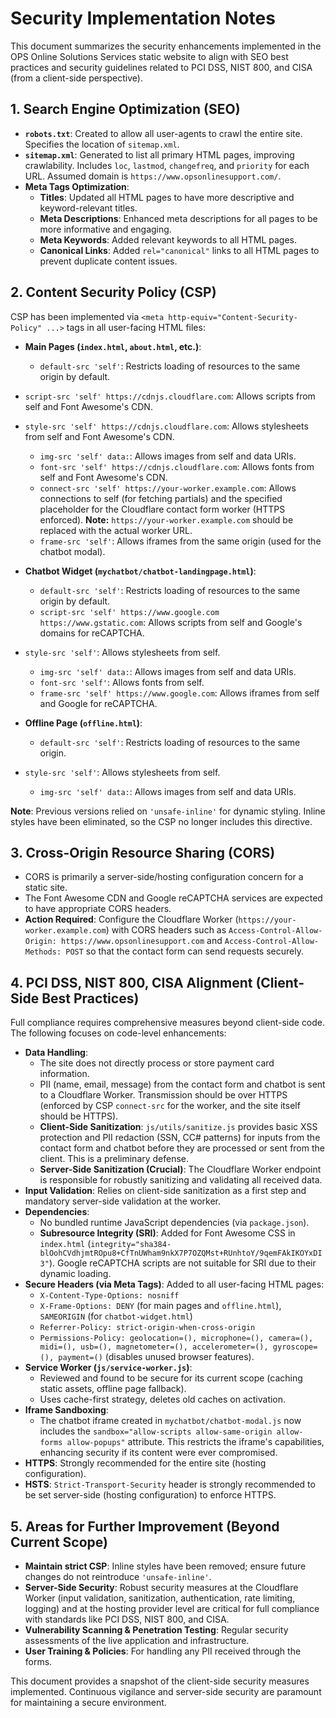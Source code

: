 # Security Implementation Notes

This document summarizes the security enhancements implemented in the OPS Online Solutions Services static website to align with SEO best practices and security guidelines related to PCI DSS, NIST 800, and CISA (from a client-side perspective).

## 1. Search Engine Optimization (SEO)

*   **`robots.txt`**: Created to allow all user-agents to crawl the entire site. Specifies the location of `sitemap.xml`.
*   **`sitemap.xml`**: Generated to list all primary HTML pages, improving crawlability. Includes `loc`, `lastmod`, `changefreq`, and `priority` for each URL. Assumed domain is `https://www.opsonlinesupport.com/`.
*   **Meta Tags Optimization**:
    *   **Titles**: Updated all HTML pages to have more descriptive and keyword-relevant titles.
    *   **Meta Descriptions**: Enhanced meta descriptions for all pages to be more informative and engaging.
    *   **Meta Keywords**: Added relevant keywords to all HTML pages.
    *   **Canonical Links**: Added `rel="canonical"` links to all HTML pages to prevent duplicate content issues.

## 2. Content Security Policy (CSP)

CSP has been implemented via `<meta http-equiv="Content-Security-Policy" ...>` tags in all user-facing HTML files:

*   **Main Pages (`index.html`, `about.html`, etc.)**:
    *   `default-src 'self'`: Restricts loading of resources to the same origin by default.
*   `script-src 'self' https://cdnjs.cloudflare.com`: Allows scripts from self and Font Awesome's CDN.
*   `style-src 'self' https://cdnjs.cloudflare.com`: Allows stylesheets from self and Font Awesome's CDN.
    *   `img-src 'self' data:`: Allows images from self and data URIs.
    *   `font-src 'self' https://cdnjs.cloudflare.com`: Allows fonts from self and Font Awesome's CDN.
    *   `connect-src 'self' https://your-worker.example.com`: Allows connections to self (for fetching partials) and the specified placeholder for the Cloudflare contact form worker (HTTPS enforced). **Note:** `https://your-worker.example.com` should be replaced with the actual worker URL.
    *   `frame-src 'self'`: Allows iframes from the same origin (used for the chatbot modal).

*   **Chatbot Widget (`mychatbot/chatbot-landingpage.html`)**:
    *   `default-src 'self'`: Restricts loading of resources to the same origin by default.
    *   `script-src 'self' https://www.google.com https://www.gstatic.com`: Allows scripts from self and Google's domains for reCAPTCHA.
*   `style-src 'self'`: Allows stylesheets from self.
    *   `img-src 'self' data:`: Allows images from self and data URIs.
    *   `font-src 'self'`: Allows fonts from self.
    *   `frame-src 'self' https://www.google.com`: Allows iframes from self and Google for reCAPTCHA.

*   **Offline Page (`offline.html`)**:
    *   `default-src 'self'`: Restricts loading of resources to the same origin.
*   `style-src 'self'`: Allows stylesheets from self.
    *   `img-src 'self' data:`: Allows images from self and data URIs.

**Note**: Previous versions relied on `'unsafe-inline'` for dynamic styling. Inline styles have been eliminated, so the CSP no longer includes this directive.

## 3. Cross-Origin Resource Sharing (CORS)

*   CORS is primarily a server-side/hosting configuration concern for a static site.
*   The Font Awesome CDN and Google reCAPTCHA services are expected to have appropriate CORS headers.
*   **Action Required**: Configure the Cloudflare Worker (`https://your-worker.example.com`) with CORS headers such as `Access-Control-Allow-Origin: https://www.opsonlinesupport.com` and `Access-Control-Allow-Methods: POST` so that the contact form can send requests securely.

## 4. PCI DSS, NIST 800, CISA Alignment (Client-Side Best Practices)

Full compliance requires comprehensive measures beyond client-side code. The following focuses on code-level enhancements:

*   **Data Handling**:
    *   The site does not directly process or store payment card information.
    *   PII (name, email, message) from the contact form and chatbot is sent to a Cloudflare Worker. Transmission should be over HTTPS (enforced by CSP `connect-src` for the worker, and the site itself should be HTTPS).
    *   **Client-Side Sanitization**: `js/utils/sanitize.js` provides basic XSS protection and PII redaction (SSN, CC# patterns) for inputs from the contact form and chatbot before they are processed or sent from the client. This is a preliminary defense.
    *   **Server-Side Sanitization (Crucial)**: The Cloudflare Worker endpoint is responsible for robustly sanitizing and validating all received data.
*   **Input Validation**: Relies on client-side sanitization as a first step and mandatory server-side validation at the worker.
*   **Dependencies**:
    *   No bundled runtime JavaScript dependencies (via `package.json`).
    *   **Subresource Integrity (SRI)**: Added for Font Awesome CSS in `index.html` (`integrity="sha384-blOohCVdhjmtROpu8+CfTnUWham9nkX7P7OZQMst+RUnhtoY/9qemFAkIKOYxDI3"`). Google reCAPTCHA scripts are not suitable for SRI due to their dynamic loading.
*   **Secure Headers (via Meta Tags)**: Added to all user-facing HTML pages:
    *   `X-Content-Type-Options: nosniff`
    *   `X-Frame-Options: DENY` (for main pages and `offline.html`), `SAMEORIGIN` (for `chatbot-widget.html`)
    *   `Referrer-Policy: strict-origin-when-cross-origin`
    *   `Permissions-Policy: geolocation=(), microphone=(), camera=(), midi=(), usb=(), magnetometer=(), accelerometer=(), gyroscope=(), payment=()` (disables unused browser features).
*   **Service Worker (`js/service-worker.js`)**:
    *   Reviewed and found to be secure for its current scope (caching static assets, offline page fallback).
    *   Uses cache-first strategy, deletes old caches on activation.
*   **Iframe Sandboxing**:
    *   The chatbot iframe created in `mychatbot/chatbot-modal.js` now includes the `sandbox="allow-scripts allow-same-origin allow-forms allow-popups"` attribute. This restricts the iframe's capabilities, enhancing security if its content were ever compromised.
*   **HTTPS**: Strongly recommended for the entire site (hosting configuration).
*   **HSTS**: `Strict-Transport-Security` header is strongly recommended to be set server-side (hosting configuration) to enforce HTTPS.

## 5. Areas for Further Improvement (Beyond Current Scope)

*   **Maintain strict CSP**: Inline styles have been removed; ensure future changes do not reintroduce `'unsafe-inline'`.
*   **Server-Side Security**: Robust security measures at the Cloudflare Worker (input validation, sanitization, authentication, rate limiting, logging) and at the hosting provider level are critical for full compliance with standards like PCI DSS, NIST 800, and CISA.
*   **Vulnerability Scanning & Penetration Testing**: Regular security assessments of the live application and infrastructure.
*   **User Training & Policies**: For handling any PII received through the forms.

This document provides a snapshot of the client-side security measures implemented. Continuous vigilance and server-side security are paramount for maintaining a secure environment.
